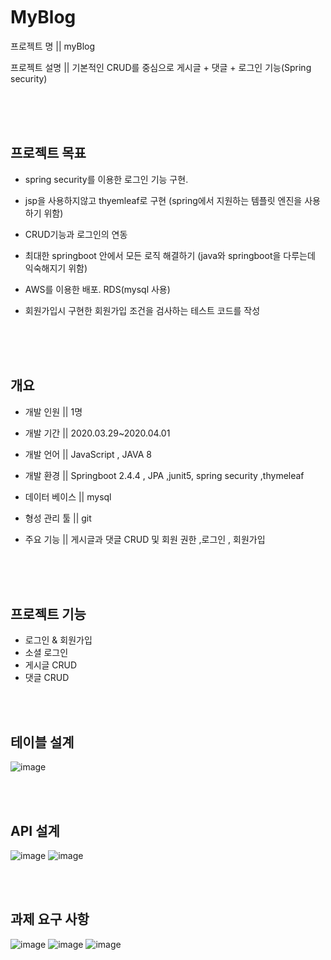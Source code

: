 <br>
<br>
<br>

# MyBlog

프로젝트 명 || myBlog 

프로젝트 설명 || 기본적인 CRUD를 중심으로 게시글 + 댓글 + 로그인 기능(Spring security) 

<br>
<br>
<br>

## 프로젝트 목표

- spring security를 이용한 로그인 기능 구현.

- jsp을 사용하지않고 thyemleaf로 구현 (spring에서 지원하는 템플릿 엔진을 사용하기 위함)

- CRUD기능과 로그인의 연동

- 최대한 springboot 안에서 모든 로직 해결하기 (java와 springboot을 다루는데 익숙해지기 위함)

- AWS를 이용한 배포. RDS(mysql 사용)

- 회원가입시 구현한 회원가입 조건을 검사하는 테스트 코드를 작성
<br>
<br>
<br>

## 개요 
- 개발 인원 || 1명

- 개발 기간 || 2020.03.29~2020.04.01

- 개발 언어 ||  JavaScript , JAVA 8  

- 개발 환경 || Springboot 2.4.4 , JPA ,junit5,  spring security ,thymeleaf 

- 데이터 베이스 || mysql

- 형성 관리 툴 || git

- 주요 기능 || 게시글과 댓글 CRUD 및 회원 권한 ,로그인 , 회원가입 
<br>
<br>
<br>

 ## 프로젝트 기능
 - 로그인 & 회원가입
 - 소셜 로그인
 - 게시글 CRUD
 - 댓글 CRUD

<br>
<br>

## 테이블 설계
![image](https://user-images.githubusercontent.com/78028746/120097284-9971d380-c16a-11eb-9065-a54ea570c32d.png)

<br>
<br>

## API 설계
![image](https://user-images.githubusercontent.com/78028746/120097304-a989b300-c16a-11eb-8bb7-cb7690d65f14.png)
![image](https://user-images.githubusercontent.com/78028746/120097309-b1e1ee00-c16a-11eb-84bc-38f6d89cf6d3.png)

<br>
<br>


## 과제 요구 사항
![image](https://user-images.githubusercontent.com/78028746/119311196-b9595100-bcab-11eb-9b8f-0488c5859689.png)
![image](https://user-images.githubusercontent.com/78028746/119311245-c7a76d00-bcab-11eb-8b26-e054de2c5d67.png)
![image](https://user-images.githubusercontent.com/78028746/119311262-cd04b780-bcab-11eb-84e9-426caeff8240.png)
